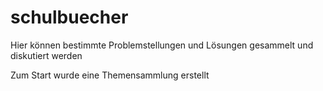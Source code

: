 # schulbuecher
Hier können bestimmte Problemstellungen und Lösungen gesammelt und diskutiert werden

Zum Start wurde eine Themensammlung erstellt
